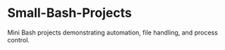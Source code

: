 # Small-Bash-Projects
Mini Bash projects demonstrating automation, file handling, and process control.
